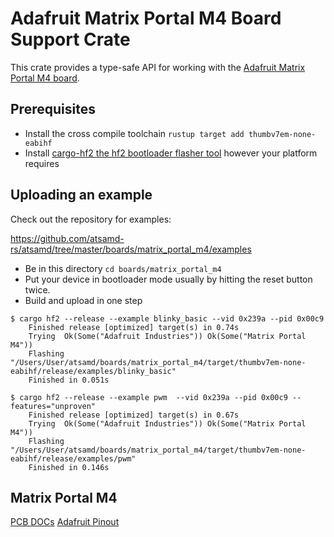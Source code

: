 # Adafruit Matrix Portal M4 Board Support Crate

This crate provides a type-safe API for working with the [Adafruit Matrix Portal M4
board](https://www.adafruit.com/product/4745).

## Prerequisites
* Install the cross compile toolchain `rustup target add thumbv7em-none-eabihf`
* Install [cargo-hf2 the hf2 bootloader flasher tool](https://crates.io/crates/cargo-hf2) however your platform requires

## Uploading an example
Check out the repository for examples:

https://github.com/atsamd-rs/atsamd/tree/master/boards/matrix_portal_m4/examples

* Be in this directory `cd boards/matrix_portal_m4`
* Put your device in bootloader mode usually by hitting the reset button twice.
* Build and upload in one step

```Shell
$ cargo hf2 --release --example blinky_basic --vid 0x239a --pid 0x00c9
    Finished release [optimized] target(s) in 0.74s
    Trying  Ok(Some("Adafruit Industries")) Ok(Some("Matrix Portal M4"))
    Flashing "/Users/User/atsamd/boards/matrix_portal_m4/target/thumbv7em-none-eabihf/release/examples/blinky_basic"
    Finished in 0.051s
```

```Shell
$ cargo hf2 --release --example pwm  --vid 0x239a --pid 0x00c9 --features="unproven"
    Finished release [optimized] target(s) in 0.67s
    Trying  Ok(Some("Adafruit Industries")) Ok(Some("Matrix Portal M4"))
    Flashing "/Users/User/atsamd/boards/matrix_portal_m4/target/thumbv7em-none-eabihf/release/examples/pwm"
    Finished in 0.146s
```

## Matrix Portal M4
[PCB DOCs](https://github.com/adafruit/Adafruit-MatrixPortal-M4-PCB/tree/main)
[Adafruit Pinout](https://cdn-learn.adafruit.com/assets/assets/000/111/881/original/led_matrices_Adafruit_MatrixPortal_M4_Pinout.png?1653078587)